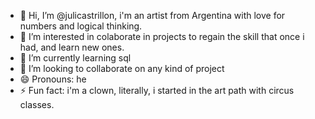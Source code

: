 - 👋 Hi, I’m @julicastrillon, i'm an artist from Argentina with love for numbers and logical thinking.
- 👀 I’m interested in colaborate in projects to regain the skill that once i had, and learn new ones.
- 🌱 I’m currently learning sql
- 💞️ I’m looking to collaborate on any kind of project
- 😄 Pronouns: he
- ⚡ Fun fact: i'm a clown, literally, i started in the art path with circus classes.

<!---
julicastrillon/julicastrillon is a ✨ special ✨ repository because its `README.md` (this file) appears on your GitHub profile.
You can click the Preview link to take a look at your changes.
--->
